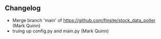 ## Changelog

- Merge branch 'main' of https://github.com/finsite/stock_data_poller (Mark Quinn)
- truing up config.py and main.py (Mark Quinn)